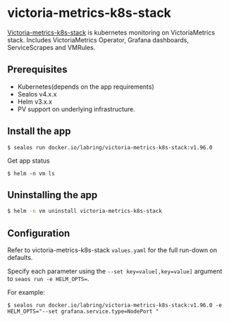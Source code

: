 # victoria-metrics-k8s-stack

[Victoria-metrics-k8s-stack](https://github.com/VictoriaMetrics/helm-charts/tree/master/charts/victoria-metrics-k8s-stack) is kubernetes monitoring on VictoriaMetrics stack. Includes VictoriaMetrics Operator, Grafana dashboards, ServiceScrapes and VMRules.

## Prerequisites

- Kubernetes(depends on the app requirements)
- Sealos v4.x.x
- Helm v3.x.x
- PV support on underlying infrastructure.

## Install the app

```shell
$ sealos run docker.io/labring/victoria-metrics-k8s-stack:v1.96.0
```

Get app status

```shell
$ helm -n vm ls
```

## Uninstalling the app

```bash
$ helm -n vm uninstall victoria-metrics-k8s-stack
```

## Configuration

Refer to victoria-metrics-k8s-stack `values.yaml` for the full run-down on defaults.

Specify each parameter using the `--set key=value[,key=value]` argument to `seaos run -e HELM_OPTS=`. 

For example:

```shell
$ sealos run docker.io/labring/victoria-metrics-k8s-stack:v1.96.0 -e HELM_OPTS="--set grafana.service.type=NodePort "
```
